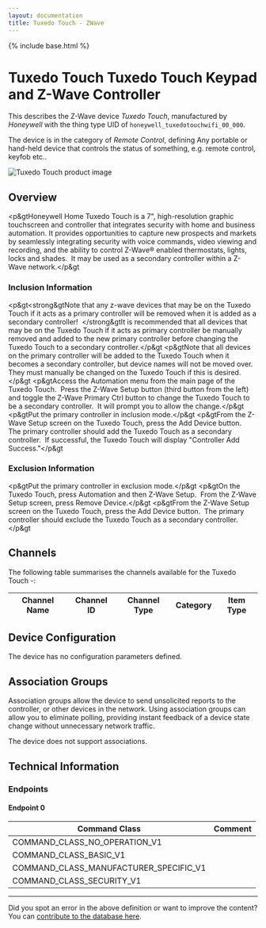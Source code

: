 ```yaml
---
layout: documentation
title: Tuxedo Touch - ZWave
---
```


{% include base.html %}

# Tuxedo Touch Tuxedo Touch Keypad and Z-Wave Controller
This describes the Z-Wave device *Tuxedo Touch*, manufactured by *Honeywell* with the thing type UID of ```honeywell_tuxedotouchwifi_00_000```.

The device is in the category of *Remote Control*, defining Any portable or hand-held device that controls the status of something, e.g. remote control, keyfob etc..

![Tuxedo Touch product image](https://opensmarthouse.org/zwavedatabase/941/image/)


## Overview

<p&gtHoneywell Home Tuxedo Touch is a 7", high-resolution graphic touchscreen and controller that integrates security with home and business automation. It provides opportunities to capture new prospects and markets by seamlessly integrating security with voice commands, video viewing and recording, and the ability to control Z-Wave® enabled thermostats, lights, locks and shades.  It may be used as a secondary controller within a Z-Wave network.</p&gt

### Inclusion Information

<p&gt<strong&gtNote that any z-wave devices that may be on the Tuxedo Touch if it acts as a primary controller will be removed when it is added as a secondary controller!  </strong&gtIt is recommended that all devices that may be on the Tuxedo Touch if it acts as primary controller be manually removed and added to the new primary controller before changing the Tuxedo Touch to a secondary controller.</p&gt <p&gtNote that all devices on the primary controller will be added to the Tuxedo Touch when it becomes a secondary controller, but device names will not be moved over.  They must manually be changed on the Tuxedo Touch if this is desired.</p&gt <p&gtAccess the Automation menu from the main page of the Tuxedo Touch.  Press the Z-Wave Setup button (third button from the left) and toggle the Z-Wave Primary Ctrl button to change the Tuxedo Touch to be a secondary controller.  It will prompt you to allow the change.</p&gt <p&gtPut the primary controller in inclusion mode.</p&gt <p&gtFrom the Z-Wave Setup screen on the Tuxedo Touch, press the Add Device button.  The primary controller should add the Tuxedo Touch as a secondary controller.  If successful, the Tuxedo Touch will display "Controller Add Success."</p&gt

### Exclusion Information

<p&gtPut the primary controller in exclusion mode.</p&gt <p&gtOn the Tuxedo Touch, press Automation and then Z-Wave Setup.  From the Z-Wave Setup screen, press Remove Device.</p&gt <p&gtFrom the Z-Wave Setup screen on the Tuxedo Touch, press the Add Device button.  The primary controller should exclude the Tuxedo Touch as a secondary controller.</p&gt

## Channels

The following table summarises the channels available for the Tuxedo Touch -:

| Channel Name | Channel ID | Channel Type | Category | Item Type |
|--------------|------------|--------------|----------|-----------|



## Device Configuration

The device has no configuration parameters defined.

## Association Groups

Association groups allow the device to send unsolicited reports to the controller, or other devices in the network. Using association groups can allow you to eliminate polling, providing instant feedback of a device state change without unnecessary network traffic.

The device does not support associations.
## Technical Information

### Endpoints

#### Endpoint 0

| Command Class | Comment |
|---------------|---------|
| COMMAND_CLASS_NO_OPERATION_V1| |
| COMMAND_CLASS_BASIC_V1| |
| COMMAND_CLASS_MANUFACTURER_SPECIFIC_V1| |
| COMMAND_CLASS_SECURITY_V1| |

---

Did you spot an error in the above definition or want to improve the content?
You can [contribute to the database here](https://opensmarthouse.org/zwavedatabase/941).
